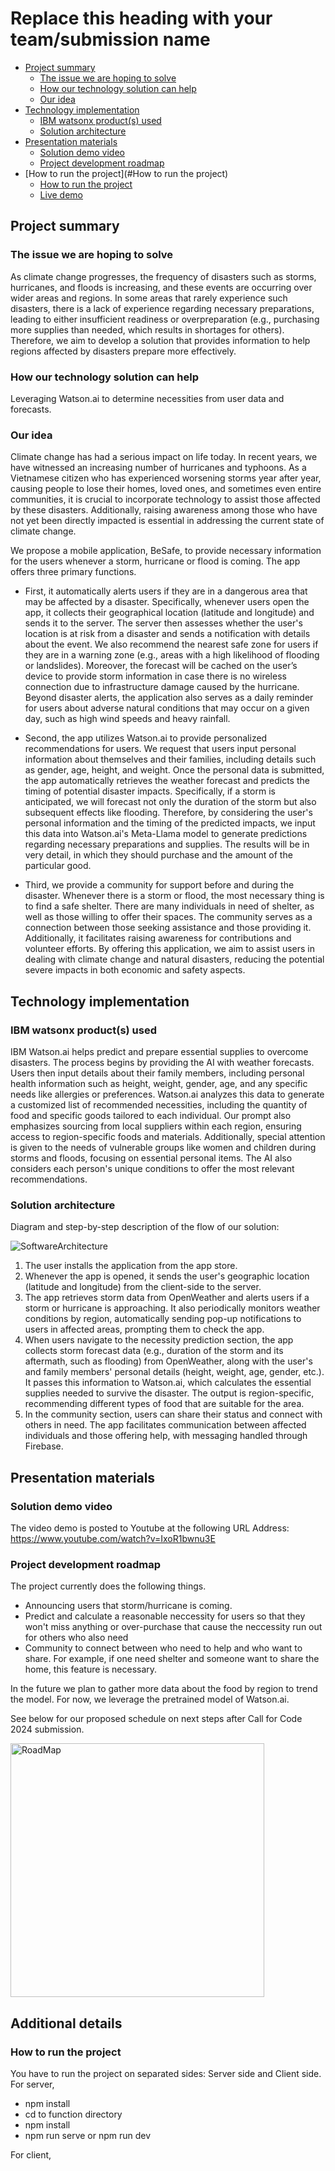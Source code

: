 # Replace this heading with your team/submission name

- [Project summary](#project-summary)
  - [The issue we are hoping to solve](#the-issue-we-are-hoping-to-solve)
  - [How our technology solution can help](#how-our-technology-solution-can-help)
  - [Our idea](#our-idea)
- [Technology implementation](#technology-implementation)
  - [IBM watsonx product(s) used](#ibm-ai-services-used)
  - [Solution architecture](#solution-architecture)
- [Presentation materials](#presentation-materials)
  - [Solution demo video](#solution-demo-video)
  - [Project development roadmap](#project-development-roadmap)
- [How to run the project](#How to run the project)
  - [How to run the project](#how-to-run-the-project)
  - [Live demo](#live-demo)

## Project summary

### The issue we are hoping to solve

As climate change progresses, the frequency of disasters such as storms, hurricanes, and floods is increasing, and these events are occurring over wider areas and regions. In some areas that rarely experience such disasters, there is a lack of experience regarding necessary preparations, leading to either insufficient readiness or overpreparation (e.g., purchasing more supplies than needed, which results in shortages for others). Therefore, we aim to develop a solution that provides information to help regions affected by disasters prepare more effectively.

### How our technology solution can help

Leveraging Watson.ai to determine necessities from user data and forecasts.

### Our idea

Climate change has had a serious impact on life today. In recent years, we have witnessed an increasing number of hurricanes and typhoons. As a Vietnamese citizen who has experienced worsening storms year after year, causing people to lose their homes, loved ones, and sometimes even entire communities, it is crucial to incorporate technology to assist those affected by these disasters. Additionally, raising awareness among those who have not yet been directly impacted is essential in addressing the current state of climate change.

We propose a mobile application, BeSafe, to provide necessary information for the users whenever a storm, hurricane or flood is coming. The app offers three primary functions. 

- First, it automatically alerts users if they are in a dangerous area that may be affected by a disaster. Specifically, whenever users open the app, it collects their geographical location (latitude and longitude) and sends it to the server. The server then assesses whether the user's location is at risk from a disaster and sends a notification with details about the event. We also recommend the nearest safe zone for users if they are in a warning zone (e.g., areas with a high likelihood of flooding or landslides). Moreover, the forecast will be cached on the user’s device to provide storm information in case there is no wireless connection due to infrastructure damage caused by the hurricane. Beyond disaster alerts, the application also serves as a daily reminder for users about adverse natural conditions that may occur on a given day, such as high wind speeds and heavy rainfall.

- Second, the app utilizes Watson.ai to provide personalized recommendations for users. We request that users input personal information about themselves and their families, including details such as gender, age, height, and weight. Once the personal data is submitted, the app automatically retrieves the weather forecast and predicts the timing of potential disaster impacts. Specifically, if a storm is anticipated, we will forecast not only the duration of the storm but also subsequent effects like flooding. Therefore, by considering the user's personal information and the timing of the predicted impacts, we input this data into Watson.ai's Meta-Llama model to generate predictions regarding necessary preparations and supplies. The results will be in very detail, in which they should purchase and the amount of the particular good.

- Third, we provide a community for support before and during the disaster. Whenever there is a storm or flood, the most necessary thing is to find a safe shelter. There are many individuals in need of shelter, as well as those willing to offer their spaces. The community serves as a connection between those seeking assistance and those providing it. Additionally, it facilitates raising awareness for contributions and volunteer efforts. By offering this application, we aim to assist users in dealing with climate change and natural disasters, reducing the potential severe impacts in both economic and safety aspects.


## Technology implementation

### IBM watsonx product(s) used

IBM Watson.ai helps predict and prepare essential supplies to overcome disasters. The process begins by providing the AI with weather forecasts. Users then input details about their family members, including personal health information such as height, weight, gender, age, and any specific needs like allergies or preferences. Watson.ai analyzes this data to generate a customized list of recommended necessities, including the quantity of food and specific goods tailored to each individual. Our prompt also emphasizes sourcing from local suppliers within each region, ensuring access to region-specific foods and materials. Additionally, special attention is given to the needs of vulnerable groups like women and children during storms and floods, focusing on essential personal items. The AI also considers each person's unique conditions to offer the most relevant recommendations.

### Solution architecture

Diagram and step-by-step description of the flow of our solution:

![SoftwareArchitecture](https://github.com/user-attachments/assets/d881b2e2-359f-482c-aa3d-2397e33488ce)

1. The user installs the application from the app store.
2. Whenever the app is opened, it sends the user's geographic location (latitude and longitude) from the client-side to the server.
3. The app retrieves storm data from OpenWeather and alerts users if a storm or hurricane is approaching. It also periodically monitors weather conditions by region, automatically sending pop-up notifications to users in affected areas, prompting them to check the app. 
3. When users navigate to the necessity prediction section, the app collects storm forecast data (e.g., duration of the storm and its aftermath, such as flooding) from OpenWeather, along with the user's and family members' personal details (height, weight, age, gender, etc.). It passes this information to Watson.ai, which calculates the essential supplies needed to survive the disaster. The output is region-specific, recommending different types of food that are suitable for the area.
4. In the community section, users can share their status and connect with others in need. The app facilitates communication between affected individuals and those offering help, with messaging handled through Firebase.

## Presentation materials

### Solution demo video

The video demo is posted to Youtube at the following URL Address: https://www.youtube.com/watch?v=IxoR1bwnu3E

### Project development roadmap

The project currently does the following things.

- Announcing users that storm/hurricane is coming.
- Predict and calculate a reasonable neccessity for users so that they won't miss anything or over-purchase that cause the neccessity run out for others who also need
- Community to connect between who need to help and who want to share. For example, if one need shelter and someone want to share the home, this feature is necessary.

In the future we plan to gather more data about the food by region to trend the model. For now, we leverage the pretrained model of Watson.ai. 

See below for our proposed schedule on next steps after Call for Code 2024 submission.

<img width="406" alt="RoadMap" src="https://github.com/user-attachments/assets/aa24298a-9af2-44c3-a58f-6df7992160b2">

## Additional details

### How to run the project

You have to run the project on separated sides: Server side and Client side.
For server, 
- npm install
- cd to function directory
- npm install
- npm run serve or npm run dev

For client,

